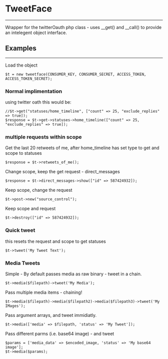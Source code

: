 # TweetFace
------
Wrapper for the twitterOauth php class - uses __get() and __call() to provide an intelegent object interface.

## Examples
------
  Load the object  
  ```
  $t = new tweetface(CONSUMER_KEY, CONSUMER_SECRET, ACCESS_TOKEN, ACCESS_TOKEN_SECRET);
  ```

### Normal implimentation
  using twitter oath this would be: 
  ```
  //$t->get("statuses/home_timeline", ["count" => 25, "exclude_replies" => true]);
  $response = $t->get->statuses->home_timeline(["count" => 25, "exclude_replies" => true]);
  ```

### multiple requests within scope
  Get the last 20 retweets of me, after home_timeline has set type to get and scope to statuses  
  ```
  $response = $t->retweets_of_me();
  ```

  Change scope, keep the get request - direct_messages  
  ```
  $response = $t->direct_messages->show(["id" => 587424932]);
  ```
  
  Keep scope, change the request  
  ```
  $t->post->new("source_control");
  ```
  
  Keep scope and request 
  ```
  $t->destroy(["id" => 587424932]);
  ```

### Quick tweet
  this resets the request and scope to get statuses  
  ```
  $t->tweet('My Tweet Text');
  ```

### Media Tweets
  Simple - By default passes media as raw binary - tweet in a chain.  
  ```
  $t->media($filepath)->tweet('My Media');
  ```

  Pass multiple media items - chaining!  
  ```
  $t->media($filepath)->media($filepath2)->media($filepath3)->tweet('My IMages');
  ```
  
  Pass argument arrays, and tweet immidiatly.  
  ```
  $t->media(['media' => $filepath, 'status' => 'My Tweet']);
  ```
  
  Pass different parms (i.e. base64 image) - and tweet  
  ```
  $params = ['media_data' => $encoded_image, 'status' => 'My base64 image'];
  $t->media($params);
  ```
